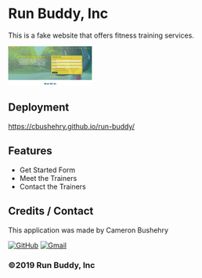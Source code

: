 # Run Buddy, Inc

This is a fake website that offers fitness training services.

<img src="assets/images/run-buddy.jpg" width="34%" height="auto"/>

## Deployment
https://cbushehry.github.io/run-buddy/

## Features
 - Get Started Form
 - Meet the Trainers
 - Contact the Trainers

## Credits / Contact
This application was made by Cameron Bushehry

  [![GitHub](https://img.shields.io/badge/github-%23121011.svg?style=for-the-badge&logo=github&logoColor=white)](https://github.com/cbushehry)
  [![Gmail](https://img.shields.io/badge/Gmail-D14836?style=for-the-badge&logo=gmail&logoColor=white)](mailto:c.bushehry@gmail.com)

### ©️2019 Run Buddy, Inc 